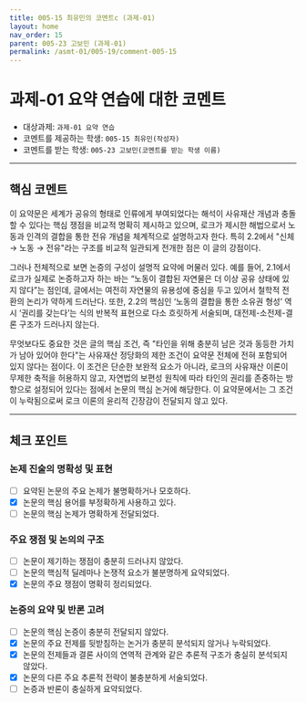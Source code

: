 ```yaml
---
title: 005-15 최유민의 코멘트c (과제-01) 
layout: home
nav_order: 15
parent: 005-23 고보민 (과제-01)
permalink: /asmt-01/005-19/comment-005-15
---
```


# 과제-01 요약 연습에 대한 코멘트

- 대상과제: `과제-01 요약 연습`
- 코멘트를 제공하는 학생: `005-15 최유민(작성자)` 
- 코멘트를 받는 학생: `005-23 고보민(코멘트를 받는 학생 이름)` 

---

## 핵심 코멘트

이 요약문은 세계가 공유의 형태로 인류에게 부여되었다는 해석이 사유재산 개념과 충돌할 수 있다는 핵심 쟁점을 비교적 명확히 제시하고 있으며, 로크가 제시한 해법으로서 노동과 인격의 결합을 통한 전유 개념을 체계적으로 설명하고자 한다. 특히 2.2에서 "신체 → 노동 → 전유"라는 구조를 비교적 일관되게 전개한 점은 이 글의 강점이다.

그러나 전체적으로 보면 논증의 구성이 설명적 요약에 머물러 있다. 예를 들어, 2.1에서 로크가 실제로 논증하고자 하는 바는 “노동이 결합된 자연물은 더 이상 공유 상태에 있지 않다”는 점인데, 글에서는 여전히 자연물의 유용성에 중심을 두고 있어서 철학적 전환의 논리가 약하게 드러난다. 또한, 2.2의 핵심인 ‘노동의 결합을 통한 소유권 형성’ 역시 ‘권리를 갖는다’는 식의 반복적 표현으로 다소 흐릿하게 서술되며, 대전제-소전제-결론 구조가 드러나지 않는다.

무엇보다도 중요한 것은 글의 핵심 조건, 즉 "타인을 위해 충분히 남은 것과 동등한 가치가 남아 있어야 한다"는 사유재산 정당화의 제한 조건이 요약문 전체에 전혀 포함되어 있지 않다는 점이다. 이 조건은 단순한 보완적 요소가 아니라, 로크의 사유재산 이론이 무제한 축적을 허용하지 않고, 자연법의 보편성 원칙에 따라 타인의 권리를 존중하는 방향으로 설정되어 있다는 점에서 논문의 핵심 논거에 해당한다. 이 요약문에서는 그 조건이 누락됨으로써 로크 이론의 윤리적 긴장감이 전달되지 않고 있다.

---

## 체크 포인트

### 논제 진술의 명확성 및 표현  
- [ ] 요약된 논문의 주요 논제가 불명확하거나 모호하다.  
- [x] 논문의 핵심 용어를 부정확하게 사용하고 있다.  
- [ ] 논문의 핵심 논제가 명확하게 전달되었다.  

### 주요 쟁점 및 논의의 구조  
- [ ] 논문이 제기하는 쟁점이 충분히 드러나지 않았다.  
- [ ] 논문의 핵심적 딜레마나 논쟁적 요소가 불분명하게 요약되었다.  
- [x] 논문의 주요 쟁점이 명확히 정리되었다.  

### 논증의 요약 및 반론 고려  
- [ ] 논문의 핵심 논증이 충분히 전달되지 않았다.  
- [x] 논문의 주요 전제를 뒷받침하는 논거가 충분히 분석되지 않거나 누락되었다.  
- [x] 논문의 전제들과 결론 사이의 연역적 관계와 같은 추론적 구조가 충실히 분석되지 않았다.  
- [x] 논문의 다른 주요 추론적 전략이 불충분하게 서술되었다.
- [ ] 논증과 반론이 충실하게 요약되었다. 